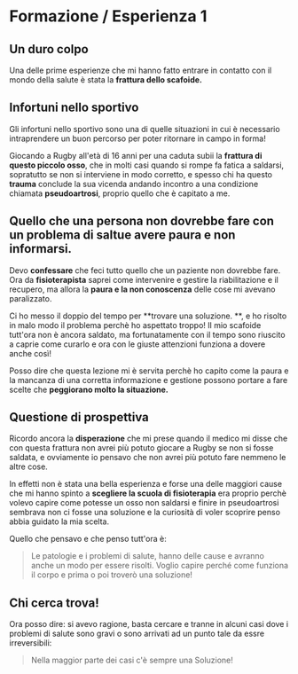 # Formazione / Esperienza 1

## Un duro colpo

Una delle prime esperienze che mi hanno fatto entrare in contatto con il mondo della salute è stata la **frattura dello scafoide.** 

## Infortuni nello sportivo

Gli infortuni nello sportivo sono una di quelle situazioni in cui è necessario intraprendere un buon percorso per poter ritornare in campo in forma!

Giocando a Rugby all'età di 16 anni per una caduta subii la **frattura di questo piccolo osso**, che in molti casi quando si rompe fa fatica a saldarsi, sopratutto se non si interviene in modo corretto, e spesso chi ha questo **trauma**  conclude la sua vicenda andando incontro a una condizione chiamata **pseudoartrosi**, proprio quello che è capitato a me.

## Quello che una persona non dovrebbe fare con un problema di saltue avere paura e non informarsi.

Devo **confessare** che feci tutto quello che un paziente non dovrebbe fare. Ora da **fisioterapista**  saprei come intervenire e gestire la riabilitazione e il recupero, ma allora la **paura e la non conoscenza** delle cose mi avevano paralizzato.

Ci ho messo il doppio del tempo per **trovare una soluzione. **, e ho risolto in malo modo il problema perchè ho aspettato troppo! Il mio scafoide tutt'ora non è ancora saldato, ma fortunatamente con il tempo sono riuscito a caprie come curarlo e ora con le giuste attenzioni funziona a dovere anche così!

Posso dire che questa lezione mi è servita perchè ho capito come la paura e la mancanza di una corretta informazione e gestione possono portare a fare scelte che **peggiorano molto la situazione.**

## Questione di prospettiva

Ricordo ancora la **disperazione** che mi prese quando il medico mi disse che con questa frattura non avrei più potuto giocare a Rugby se non si fosse saldata, e ovviamente io pensavo che non avrei più potuto fare nemmeno le altre cose.

In effetti non è stata una bella esperienza e forse una delle maggiori cause che mi hanno spinto a **scegliere la scuola di fisioterapia** era proprio perchè volevo capire come potesse un osso non saldarsi e finire in pseudoartrosi sembrava non ci fosse una soluzione e la curiosità di voler scoprire penso abbia guidato la mia scelta.

Quello che pensavo e che penso tutt'ora è:

> Le patologie e i problemi di salute, hanno delle cause e avranno anche un modo per essere risolti. 
Voglio capire perché come funziona il corpo e prima o poi troverò una soluzione!

## Chi cerca trova!

Ora posso dire: si avevo ragione, basta cercare e tranne in alcuni casi dove i problemi di salute sono gravi o sono arrivati ad un punto tale da essre irreversibili:

> Nella maggior parte dei casi c'è sempre una Soluzione!






<!--stackedit_data:
eyJoaXN0b3J5IjpbLTIxMzg1NTU2NzAsMTY4NzQ5MTA3NSwtMz
Q1NTE2NTU0LC02NjkzNzQ2MzMsOTU1MzI3MzQ3LC01OTg4NzUw
MzJdfQ==
-->